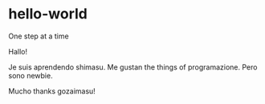 # hello-world
One step at a time

Hallo!

Je suis aprendendo shimasu.
Me gustan the things of programazione.
Pero sono newbie.

Mucho thanks gozaimasu!

